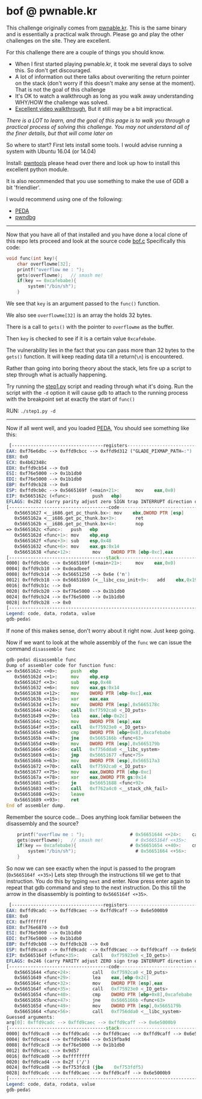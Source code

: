 # bof @ pwnable.kr

This challenge originally comes from [pwnable.kr](http://pwnable.kr/play.php). 
This is the same binary and is essentially a practical walk through.
Please go and play the other challenges on the site. They are excellent.

For this challenge there are a couple of things you should know.

 * When I first started playing pwnable.kr, it took me several days to solve this. So don't get discouraged.
 * A lot of information out there talks about overwriting the return pointer on the stack (don't worry if this doesn't make any sense at the moment). That is not the goal of this challenge
 * It's OK to watch a walkthrough as long as you walk away understanding WHY/HOW the challenge was solved.
 * [Excellent video walkthrough](https://www.youtube.com/watch?v=BxSD0cSjyNg&t=13s), But it still may be a bit impractical.

_There is a LOT to learn, and the goal of this page is to walk you through a practical process of solving this challenge. You may not understand all of the finer details, but that will come later on_

So where to start?
First lets install some tools. I would advise running a system with Ubuntu 16.04 (or 14.04)

Install: [pwntools](https://github.com/Gallopsled/pwntools) please head over there and look up how to install this excellent python module.

It is also recommended that you use something to make the use of GDB a bit 'friendlier'.

I would recommend using one of the following:
 - [PEDA](https://github.com/longld/peda)
 - [pwndbg](https://github.com/pwndbg/pwndbg)

---
Now that you have all of that installed and you have done a local clone of this repo lets proceed and look at the source code
[bof.c](/master/bof/bof.c)
Specifically this code:
```C
void func(int key){
	char overflowme[32];
	printf("overflow me : ");
	gets(overflowme);	// smash me!
	if(key == 0xcafebabe){
		system("/bin/sh");
	}
```

 We see that `key` is an argument passed to the `func()` function. 
 
 We also see `overflowme[32]` is an array the holds 32 bytes.
 
 There is a call to `gets()` with the pointer to `overflowme` as the buffer. 
 
 Then `key` is checked to see if it is a certain value `0xcafebabe`.
 
The vulnerability lies in the fact that you can pass more than 32 bytes to the `gets()` function. It will keep reading data till a return(`\n`) is encountered.

Rather than going into boring theory about the stack, lets fire up a script to step through what is actually happening.

Try running the [step1.py](./step1.py) script and reading through what it's doing.
Run the script with the `-d` option it will cause gdb to attach to the running process with the breakpoint set at exactly the start of `func()`

RUN: `./step1.py -d`

---

Now if all went well, and you loaded [PEDA](https://github.com/longld/peda), You should see something like this:
```asm
 [----------------------------------registers-----------------------------------]
EAX: 0xf76e6dbc --> 0xffd9cbcc --> 0xffd9d312 ("GLADE_PIXMAP_PATH=:")
EBX: 0x0 
ECX: 0x4b62348c 
EDX: 0xffd9cb54 --> 0x0 
ESI: 0xf76e5000 --> 0x1b1db0 
EDI: 0xf76e5000 --> 0x1b1db0 
EBP: 0xffd9cb28 --> 0x0 
ESP: 0xffd9cb0c --> 0x5665169f (<main+21>:      mov    eax,0x0)
EIP: 0x5665162c (<func>:        push   ebp)
EFLAGS: 0x282 (carry parity adjust zero SIGN trap INTERRUPT direction overflow)
[-------------------------------------code-------------------------------------]
   0x56651627 <__i686.get_pc_thunk.bx>: mov    ebx,DWORD PTR [esp]
   0x5665162a <__i686.get_pc_thunk.bx+3>:       ret    
   0x5665162b <__i686.get_pc_thunk.bx+4>:       nop
=> 0x5665162c <func>:   push   ebp
   0x5665162d <func+1>: mov    ebp,esp
   0x5665162f <func+3>: sub    esp,0x48
   0x56651632 <func+6>: mov    eax,gs:0x14
   0x56651638 <func+12>:        mov    DWORD PTR [ebp-0xc],eax
[------------------------------------stack-------------------------------------]
0000| 0xffd9cb0c --> 0x5665169f (<main+21>:     mov    eax,0x0)
0004| 0xffd9cb10 --> 0xdeadbeef 
0008| 0xffd9cb14 --> 0x56651250 --> 0x6e ('n')
0012| 0xffd9cb18 --> 0x566516b9 (<__libc_csu_init+9>:   add    ebx,0x193b)
0016| 0xffd9cb1c --> 0x0 
0020| 0xffd9cb20 --> 0xf76e5000 --> 0x1b1db0 
0024| 0xffd9cb24 --> 0xf76e5000 --> 0x1b1db0 
0028| 0xffd9cb28 --> 0x0 
[------------------------------------------------------------------------------]
Legend: code, data, rodata, value
gdb-peda$ 
```

If none of this makes sense, don't worry about it right now. Just keep going.

Now if we want to look at the whole assembly of the `func` we can issue the command `disassemble func`
```asm
gdb-peda$ disassemble func
Dump of assembler code for function func:
=> 0x5665162c <+0>:     push   ebp
   0x5665162d <+1>:     mov    ebp,esp
   0x5665162f <+3>:     sub    esp,0x48
   0x56651632 <+6>:     mov    eax,gs:0x14
   0x56651638 <+12>:    mov    DWORD PTR [ebp-0xc],eax
   0x5665163b <+15>:    xor    eax,eax
   0x5665163d <+17>:    mov    DWORD PTR [esp],0x5665178c
   0x56651644 <+24>:    call   0xf7592ca0 <_IO_puts>
   0x56651649 <+29>:    lea    eax,[ebp-0x2c]
   0x5665164c <+32>:    mov    DWORD PTR [esp],eax
   0x5665164f <+35>:    call   0xf75923e0 <_IO_gets>
   0x56651654 <+40>:    cmp    DWORD PTR [ebp+0x8],0xcafebabe
   0x5665165b <+47>:    jne    0x5665166b <func+63>
   0x5665165d <+49>:    mov    DWORD PTR [esp],0x5665179b
   0x56651664 <+56>:    call   0xf756dda0 <__libc_system>
   0x56651669 <+61>:    jmp    0x56651677 <func+75>
   0x5665166b <+63>:    mov    DWORD PTR [esp],0x566517a3
   0x56651672 <+70>:    call   0xf7592ca0 <_IO_puts>
   0x56651677 <+75>:    mov    eax,DWORD PTR [ebp-0xc]
   0x5665167a <+78>:    xor    eax,DWORD PTR gs:0x14
   0x56651681 <+85>:    je     0x56651688 <func+92>
   0x56651683 <+87>:    call   0xf762a4c0 <__stack_chk_fail>
   0x56651688 <+92>:    leave  
   0x56651689 <+93>:    ret    
End of assembler dump.
```
Remember the source code... Does anything look familiar between the disassembly and the source?
```C
	printf("overflow me : ");                 # 0x56651644 <+24>:    call   0xf7592ca0 <_IO_puts>
	gets(overflowme);	// smash me!            # 0x5665164f <+35>:    call   0xf75923e0 <_IO_gets>
	if(key == 0xcafebabe){                    # 0x56651654 <+40>:    cmp    DWORD PTR [ebp+0x8],0xcafebabe
		system("/bin/sh");                      # 0x56651664 <+56>:    call   0xf756dda0 <__libc_system>
	}
```

So now we can see exactly when the input is passed to the program (`0x5665164f <+35>`)
Lets step through the instructions till we get to that instruction. You do this by typing `next` and enter.
Now press enter again to repeat that gdb command and step to the next instruction. Do this till the arrow in the disassembly is pointing to `0x5665164f <+35>`.

```asm
 [----------------------------------registers-----------------------------------]
EAX: 0xffd9cadc --> 0xffd9caec --> 0xffd9caff --> 0x6e5000b9 
EBX: 0x0 
ECX: 0xffffffff 
EDX: 0xf76e6870 --> 0x0 
ESI: 0xf76e5000 --> 0x1b1db0 
EDI: 0xf76e5000 --> 0x1b1db0 
EBP: 0xffd9cb08 --> 0xffd9cb28 --> 0x0 
ESP: 0xffd9cac0 --> 0xffd9cadc --> 0xffd9caec --> 0xffd9caff --> 0x6e5000b9 
EIP: 0x5665164f (<func+35>:     call   0xf75923e0 <_IO_gets>)
EFLAGS: 0x246 (carry PARITY adjust ZERO sign trap INTERRUPT direction overflow)
[-------------------------------------code-------------------------------------]
   0x56651644 <func+24>:        call   0xf7592ca0 <_IO_puts>
   0x56651649 <func+29>:        lea    eax,[ebp-0x2c]
   0x5665164c <func+32>:        mov    DWORD PTR [esp],eax
=> 0x5665164f <func+35>:        call   0xf75923e0 <_IO_gets>
   0x56651654 <func+40>:        cmp    DWORD PTR [ebp+0x8],0xcafebabe
   0x5665165b <func+47>:        jne    0x5665166b <func+63>
   0x5665165d <func+49>:        mov    DWORD PTR [esp],0x5665179b
   0x56651664 <func+56>:        call   0xf756dda0 <__libc_system>
Guessed arguments:
arg[0]: 0xffd9cadc --> 0xffd9caec --> 0xffd9caff --> 0x6e5000b9 
[------------------------------------stack-------------------------------------]
0000| 0xffd9cac0 --> 0xffd9cadc --> 0xffd9caec --> 0xffd9caff --> 0x6e5000b9 
0004| 0xffd9cac4 --> 0xffd9cb64 --> 0x519fba9d 
0008| 0xffd9cac8 --> 0xf76e5000 --> 0x1b1db0 
0012| 0xffd9cacc --> 0x9d57 
0016| 0xffd9cad0 --> 0xffffffff 
0020| 0xffd9cad4 --> 0x2f ('/')
0024| 0xffd9cad8 --> 0xf753fdc8 (jbe    0xf753fdf5)
0028| 0xffd9cadc --> 0xffd9caec --> 0xffd9caff --> 0x6e5000b9 
[------------------------------------------------------------------------------]
Legend: code, data, rodata, value
gdb-peda$ 
```



